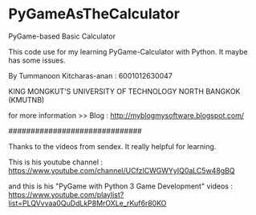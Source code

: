 # PyGameAsTheCalculator 

PyGame-based Basic Calculator 

This code use for my learning PyGame-Calculator with Python. It maybe has some issues.

By Tummanoon Kitcharas-anan : 6001012630047

KING MONGKUT'S UNIVERSITY OF TECHNOLOGY NORTH BANGKOK (KMUTNB)

for more information >> Blog : http://myblogmysoftware.blogspot.com/

##############################

Thanks to the videos from sendex. It really helpful for learning.

This is his youtube channel : https://www.youtube.com/channel/UCfzlCWGWYyIQ0aLC5w48gBQ

and this is his "PyGame with Python 3 Game Development" videos : https://www.youtube.com/playlist?list=PLQVvvaa0QuDdLkP8MrOXLe_rKuf6r80KO
